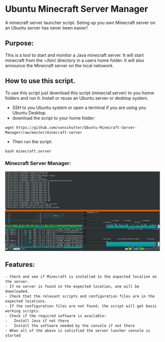 # Ubuntu Minecraft Server Manager

A minecraft server launcher script. Seting up you own Minecraft server on an Ubuntu server has never been easier! 

## Purpose:
This is a tool to start and monitor a Java minecraft server. It will start minecraft from the ~/bin/ directory in a users home folder. It will also announce the Minecraft server on the local netowork. 

## How to use this script. 
To use this script just download this script (minecraf.server) to you homw folders and run it: 
Install or reuse an Ubuntu server or desktop system. 
- SSH to you Ubuntu system or open a terminal if you are using you Ubuntu Desktop. 
- download the script to your home folder:
```
wget https://github.com/vonschutter/Ubuntu-Minecraft-Server-Manager/raw/master/minecraft-server

```
- Then run the script: 
```
bash minecraft.server

```
### Minecraft Server Manager:
![Minecraft Manager Screenshot](Media_files/Scr1.png?raw=true "Executing the Script")


## Features:
```
- Check and see if Minecraft is installed in the expected localion on the server. 
- If no server is found in the expected location, one will be downloaded.
- Check that the relevant scripts and configuration files are in the expected locations. 
- If the configuration files are not found, the script will get basic working scripts.
- Check if the required software is available:
-   Install Java if not there
-   Install the software needed by the console if not there
- When all of the above is satisfied the server luncher console is started

```
